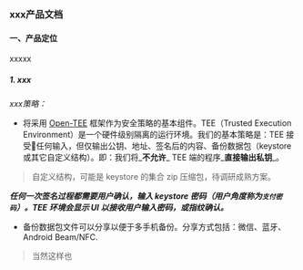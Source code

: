### xxx产品文档

#### 一、产品定位

xxxxx


##### 1. xxx

_xxx策略：_

- 将采用 [Open-TEE](http://github.com/Open-TEE/opentee-android) 框架作为安全策略的基本组件。TEE（Trusted Execution Environment）是一个硬件级别隔离的运行环境。我们的基本策略是：TEE 接受任何输入，但仅输出公钥、地址、签名后的内容、备份数据包（keystore 或其它自定义结构）。即：我们将_**不允许**_ TEE 端的程序_**直接输出私钥**_。

> 自定义结构，可能是 keystore 的集合 zip 压缩包，待调研成熟方案。

  _**任何一次签名过程都需要用户确认，输入 keystore 密码（用户角度称为`支付密码`）。TEE 环境会显示 UI 以接收用户输入密码，或指纹确认。**_


- 备份数据包文件可以分享以便于多手机备份。分享方式包括：微信、蓝牙、Android Beam/NFC.
> 当然这样也